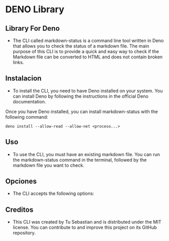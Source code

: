 # DENO Library

## Library For Deno

- The CLI called markdown-status is a command line tool written in Deno that allows you to check the status of a markdown file. The main purpose of this CLI is to provide a quick and easy way to check if the Markdown file can be converted to HTML and does not contain broken links.

## Instalacion

- To install the CLI, you need to have Deno installed on your system. You can install Deno by following the instructions in the official Deno documentation.

Once you have Deno installed, you can install markdown-status with the following command:

```deno
deno install --allow-read --allow-net <proceso...>
```

## Uso
- To use the CLI, you must have an existing markdown file. You can run the markdown-status command in the terminal, followed by the markdown file you want to check.


## Opciones

- The CLI accepts the following options:

## Creditos

- This CLI was created by Tu Sebastian and is distributed under the MIT license. You can contribute to and improve this project on its GitHub repository.